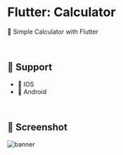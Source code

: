 # Flutter: Calculator
🧮 Simple Calculator with Flutter

<br/>

## 📍 Support
- 🍎 IOS
- 🤖 Android

<br/>

## 📱 Screenshot 
![banner](https://github.com/SharifiDev/Calculator/raw/master/banner.png)

